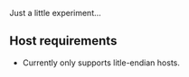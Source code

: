 Just a little experiment...

Host requirements
-----------
* Currently only supports litle-endian hosts.
